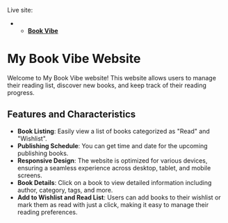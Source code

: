  Live site:
 + - __[Book Vibe](https://assignment-8-bookvibe.netlify.app/)__


 # My Book Vibe Website

Welcome to My Book Vibe website! This website allows users to manage their reading list, discover new books, and keep track of their reading progress.

## Features and Characteristics

- **Book Listing**: Easily view a list of books categorized as "Read" and "Wishlist".
- **Publishing Schedule**: You can get time and date for the upcoming publishing books.
- **Responsive Design**: The website is optimized for various devices, ensuring a seamless experience across desktop, tablet, and mobile screens.
- **Book Details**: Click on a book to view detailed information including author, category, tags, and more.
- **Add to Wishlist and Read List**: Users can add books to their wishlist or mark them as read with just a click, making it easy to manage their reading preferences.

